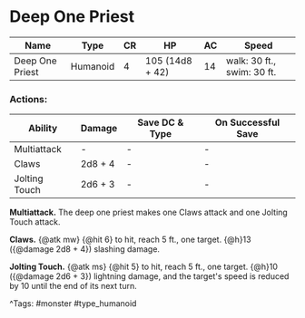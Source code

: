 # Deep One Priest

| Name | Type | CR | HP | AC | Speed |
|------|------|----|----|----|-------|
| Deep One Priest | Humanoid | 4 | 105 (14d8 + 42) | 14 | walk: 30 ft., swim: 30 ft. |

### Actions:

| Ability | Damage | Save DC & Type | On Successful Save |
|---------|--------|----------------|--------------------|
| Multiattack | - | - | - |
| Claws | 2d8 + 4 | - | - |
| Jolting Touch | 2d6 + 3 | - | - |


**Multiattack.** The deep one priest makes one Claws attack and one Jolting Touch attack.

**Claws.** {@atk mw} {@hit 6} to hit, reach 5 ft., one target. {@h}13 ({@damage 2d8 + 4}) slashing damage.

**Jolting Touch.** {@atk ms} {@hit 5} to hit, reach 5 ft., one target. {@h}10 ({@damage 2d6 + 3}) lightning damage, and the target's speed is reduced by 10 until the end of its next turn.

^Tags: #monster #type_humanoid